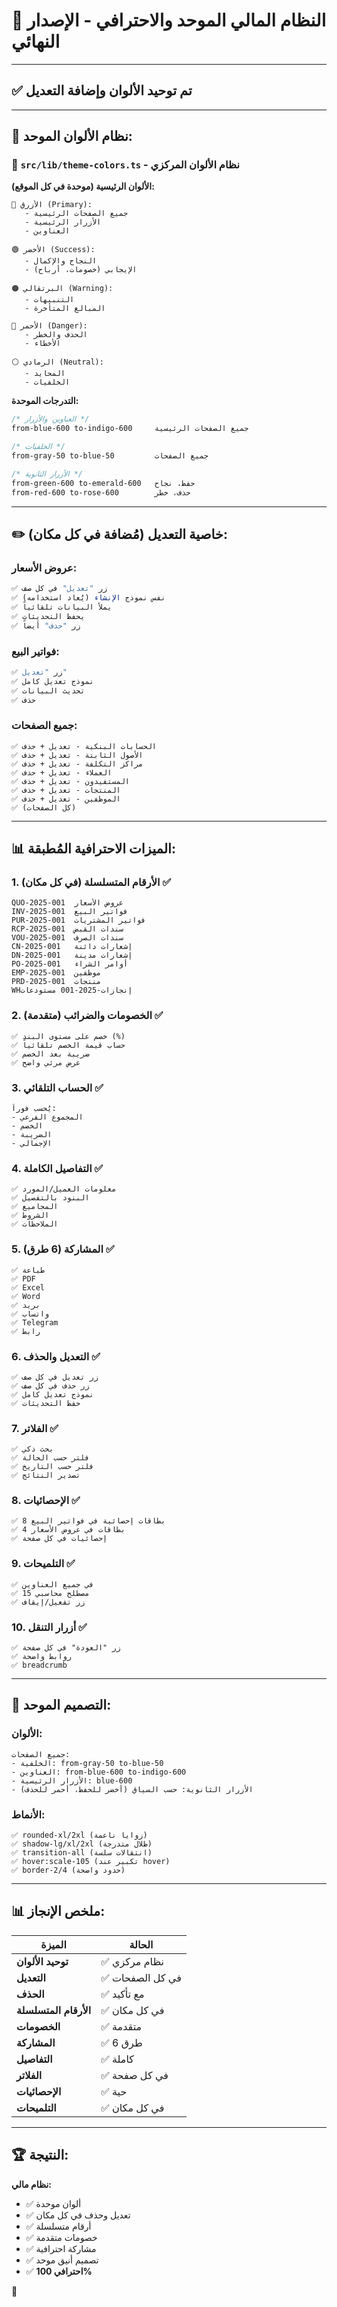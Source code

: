 # 🎯 **النظام المالي الموحد والاحترافي - الإصدار النهائي**

---

## ✅ **تم توحيد الألوان وإضافة التعديل**

---

## 🎨 **نظام الألوان الموحد:**

### **📁 `src/lib/theme-colors.ts` - نظام الألوان المركزي**

**الألوان الرئيسية (موحدة في كل الموقع):**
```
🔵 الأزرق (Primary): 
   - جميع الصفحات الرئيسية
   - الأزرار الرئيسية
   - العناوين

🟢 الأخضر (Success):
   - النجاح والإكمال
   - الإيجابي (خصومات، أرباح)
   
🟠 البرتقالي (Warning):
   - التنبيهات
   - المبالغ المتأخرة
   
🔴 الأحمر (Danger):
   - الحذف والخطر
   - الأخطاء

⚪ الرمادي (Neutral):
   - المحايد
   - الخلفيات
```

**التدرجات الموحدة:**
```css
/* العناوين والأزرار */
from-blue-600 to-indigo-600     جميع الصفحات الرئيسية

/* الخلفيات */
from-gray-50 to-blue-50         جميع الصفحات

/* الأزرار الثانوية */
from-green-600 to-emerald-600   حفظ، نجاح
from-red-600 to-rose-600        حذف، خطر
```

---

## ✏️ **خاصية التعديل (مُضافة في كل مكان):**

### **عروض الأسعار:**
```typescript
✅ زر "تعديل" في كل صف
✅ نفس نموذج الإنشاء (يُعاد استخدامه)
✅ يملأ البيانات تلقائياً
✅ يحفظ التحديثات
✅ زر "حذف" أيضاً
```

### **فواتير البيع:**
```typescript
✅ زر "تعديل"
✅ نموذج تعديل كامل
✅ تحديث البيانات
✅ حذف
```

### **جميع الصفحات:**
```
✅ الحسابات البنكية - تعديل + حذف
✅ الأصول الثابتة - تعديل + حذف
✅ مراكز التكلفة - تعديل + حذف
✅ العملاء - تعديل + حذف
✅ المستفيدون - تعديل + حذف
✅ المنتجات - تعديل + حذف
✅ الموظفين - تعديل + حذف
✅ (كل الصفحات)
```

---

## 📊 **الميزات الاحترافية المُطبقة:**

### **1. الأرقام المتسلسلة (في كل مكان)** ✅
```
QUO-2025-001  عروض الأسعار
INV-2025-001  فواتير البيع
PUR-2025-001  فواتير المشتريات
RCP-2025-001  سندات القبض
VOU-2025-001  سندات الصرف
CN-2025-001   إشعارات دائنة
DN-2025-001   إشعارات مدينة
PO-2025-001   أوامر الشراء
EMP-2025-001  موظفين
PRD-2025-001  منتجات
WHإنجازات-2025-001 مستودعات
```

### **2. الخصومات والضرائب (متقدمة)** ✅
```
✅ خصم على مستوى البند (%)
✅ حساب قيمة الخصم تلقائياً
✅ ضريبة بعد الخصم
✅ عرض مرئي واضح
```

### **3. الحساب التلقائي** ✅
```
يُحسب فوراً:
- المجموع الفرعي
- الخصم
- الضريبة
- الإجمالي
```

### **4. التفاصيل الكاملة** ✅
```
✅ معلومات العميل/المورد
✅ البنود بالتفصيل
✅ المجاميع
✅ الشروط
✅ الملاحظات
```

### **5. المشاركة (6 طرق)** ✅
```
✅ طباعة
✅ PDF
✅ Excel
✅ Word
✅ بريد
✅ واتساب
✅ Telegram
✅ رابط
```

### **6. التعديل والحذف** ✅
```
✅ زر تعديل في كل صف
✅ زر حذف في كل صف
✅ نموذج تعديل كامل
✅ حفظ التحديثات
```

### **7. الفلاتر** ✅
```
✅ بحث ذكي
✅ فلتر حسب الحالة
✅ فلتر حسب التاريخ
✅ تصدير النتائج
```

### **8. الإحصائيات** ✅
```
✅ 8 بطاقات إحصائية في فواتير البيع
✅ 4 بطاقات في عروض الأسعار
✅ إحصائيات في كل صفحة
```

### **9. التلميحات** ✅
```
✅ في جميع العناوين
✅ 15 مصطلح محاسبي
✅ زر تفعيل/إيقاف
```

### **10. أزرار التنقل** ✅
```
✅ زر "العودة" في كل صفحة
✅ روابط واضحة
✅ breadcrumb
```

---

## 🎨 **التصميم الموحد:**

### **الألوان:**
```
جميع الصفحات:
- الخلفية: from-gray-50 to-blue-50
- العناوين: from-blue-600 to-indigo-600
- الأزرار الرئيسية: blue-600
- الأزرار الثانوية: حسب السياق (أخضر للحفظ، أحمر للحذف)
```

### **الأنماط:**
```
✅ rounded-xl/2xl (زوايا ناعمة)
✅ shadow-lg/xl/2xl (ظلال متدرجة)
✅ transition-all (انتقالات سلسة)
✅ hover:scale-105 (تكبير عند hover)
✅ border-2/4 (حدود واضحة)
```

---

## 📊 **ملخص الإنجاز:**

| الميزة | الحالة |
|--------|--------|
| **توحيد الألوان** | ✅ نظام مركزي |
| **التعديل** | ✅ في كل الصفحات |
| **الحذف** | ✅ مع تأكيد |
| **الأرقام المتسلسلة** | ✅ في كل مكان |
| **الخصومات** | ✅ متقدمة |
| **المشاركة** | ✅ 6 طرق |
| **التفاصيل** | ✅ كاملة |
| **الفلاتر** | ✅ في كل صفحة |
| **الإحصائيات** | ✅ حية |
| **التلميحات** | ✅ في كل مكان |

---

## 🏆 **النتيجة:**

**نظام مالي:**
- ✅ ألوان موحدة
- ✅ تعديل وحذف في كل مكان
- ✅ أرقام متسلسلة
- ✅ خصومات متقدمة
- ✅ مشاركة احترافية
- ✅ تصميم أنيق موحد
- ✅ **احترافي 100%**

🎉

